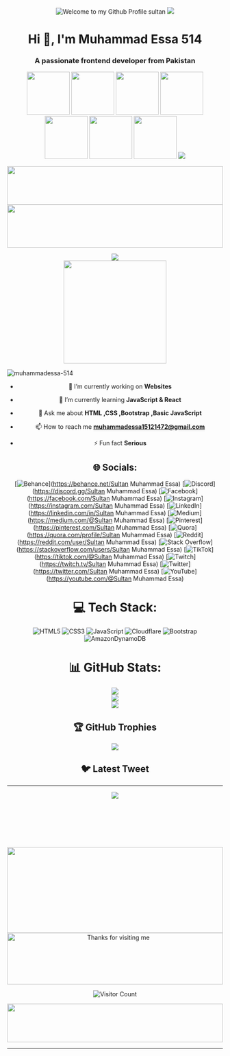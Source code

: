 <div align="center">
  <img src="https://github.com/BrunnerLivio/brunnerlivio/blob/master/images/welcome.png?raw=true" style="max-width: 100%;" alt="Welcome to my Github Profile sultan" />
 <img src="https://i.gifer.com/origin/fe/fe21131ce60cd8093f4fcf752eac7963_w200.gif"/>
  
  
  
  <h1 align="center">Hi 👋, I'm Muhammad Essa 514</h1>

<h3 align="center">A passionate frontend developer from Pakistan</h3>
  
   <img src="https://i.gifer.com/origin/fe/fe21131ce60cd8093f4fcf752eac7963_w200.gif" height="100vh"/>
   <img src="https://i.gifer.com/origin/fe/fe21131ce60cd8093f4fcf752eac7963_w200.gif" height="100vh"/>
   <img src="https://i.gifer.com/origin/fe/fe21131ce60cd8093f4fcf752eac7963_w200.gif" height="100vh"/>
   <img src="https://i.gifer.com/origin/fe/fe21131ce60cd8093f4fcf752eac7963_w200.gif" height="100vh"/>
   <img src="https://i.gifer.com/origin/fe/fe21131ce60cd8093f4fcf752eac7963_w200.gif" height="100vh"/>
   <img src="https://i.gifer.com/origin/fe/fe21131ce60cd8093f4fcf752eac7963_w200.gif" height="100vh"/>
   <img src="https://i.gifer.com/origin/fe/fe21131ce60cd8093f4fcf752eac7963_w200.gif" height="100vh"/>

  

  
  <img src="https://i.pinimg.com/originals/3a/ac/dd/3aacdd0a765a1346a3fc2457aa0a7df6.gif"/>
 

<br>

<p>
<div align="center">
  
  <img src="https://i.pinimg.com/originals/17/a9/00/17a900d73f0a8091413037a6f8ffb5f1.gif" height="90vh" width="100%"> <br>
   <img align="center" src="https://d2w9rnfcy7mm78.cloudfront.net/9987911/original_026fc0b61e323aff95685b0331d518da.gif?1608653922" height="100vh" width="100%"/>
  
</div>
</p>



<div align="center">
  <a href="https://www.facebook.com/profile.php?id=100073595108212">
    <img src="https://readme-spotify-tingz.vercel.app/api/now-playing">
  </a>
</div>


<div align="center">
  <a href="https://open.spotify.com/user/6s6pbtefezpookh8gwnkko15v">
    <img src="https://spotify-readme-theta-virid.vercel.app/api?scan=true&theme=dark" width="240px">
  </a>
</div>



<p align="left"> <img src="https://komarev.com/ghpvc/?username=muhammadessa-514&label=Profile%20views&color=0e75b6&style=flat" alt="muhammadessa-514" /> </p>

- 🔭 I’m currently working on **Websites**

- 🌱 I’m currently learning **JavaScript & React**

- 💬 Ask me about **HTML ,CSS ,Bootstrap ,Basic JavaScript**

- 📫 How to reach me **muhammadessa15121472@gmail.com**

- ⚡ Fun fact **Serious**

<!-- new additions  start-->


## 🌐 Socials:
[![Behance](https://img.shields.io/badge/Behance-1769ff?logo=behance&logoColor=white)](https://behance.net/Sultan Muhammad Essa) [![Discord](https://img.shields.io/badge/Discord-%237289DA.svg?logo=discord&logoColor=white)](https://discord.gg/Sultan Muhammad Essa) [![Facebook](https://img.shields.io/badge/Facebook-%231877F2.svg?logo=Facebook&logoColor=white)](https://facebook.com/Sultan Muhammad Essa) [![Instagram](https://img.shields.io/badge/Instagram-%23E4405F.svg?logo=Instagram&logoColor=white)](https://instagram.com/Sultan Muhammad Essa) [![LinkedIn](https://img.shields.io/badge/LinkedIn-%230077B5.svg?logo=linkedin&logoColor=white)](https://linkedin.com/in/Sultan Muhammad Essa) [![Medium](https://img.shields.io/badge/Medium-12100E?logo=medium&logoColor=white)](https://medium.com/@Sultan Muhammad Essa) [![Pinterest](https://img.shields.io/badge/Pinterest-%23E60023.svg?logo=Pinterest&logoColor=white)](https://pinterest.com/Sultan Muhammad Essa) [![Quora](https://img.shields.io/badge/Quora-%23B92B27.svg?logo=Quora&logoColor=white)](https://quora.com/profile/Sultan Muhammad Essa) [![Reddit](https://img.shields.io/badge/Reddit-%23FF4500.svg?logo=Reddit&logoColor=white)](https://reddit.com/user/Sultan Muhammad Essa) [![Stack Overflow](https://img.shields.io/badge/-Stackoverflow-FE7A16?logo=stack-overflow&logoColor=white)](https://stackoverflow.com/users/Sultan Muhammad Essa) [![TikTok](https://img.shields.io/badge/TikTok-%23000000.svg?logo=TikTok&logoColor=white)](https://tiktok.com/@Sultan Muhammad Essa) [![Twitch](https://img.shields.io/badge/Twitch-%239146FF.svg?logo=Twitch&logoColor=white)](https://twitch.tv/Sultan Muhammad Essa) [![Twitter](https://img.shields.io/badge/Twitter-%231DA1F2.svg?logo=Twitter&logoColor=white)](https://twitter.com/Sultan Muhammad Essa) [![YouTube](https://img.shields.io/badge/YouTube-%23FF0000.svg?logo=YouTube&logoColor=white)](https://youtube.com/@Sultan Muhammad Essa) 

# 💻 Tech Stack:
![HTML5](https://img.shields.io/badge/html5-%23E34F26.svg?style=for-the-badge&logo=html5&logoColor=white) ![CSS3](https://img.shields.io/badge/css3-%231572B6.svg?style=for-the-badge&logo=css3&logoColor=white) ![JavaScript](https://img.shields.io/badge/javascript-%23323330.svg?style=for-the-badge&logo=javascript&logoColor=%23F7DF1E) ![Cloudflare](https://img.shields.io/badge/Cloudflare-F38020?style=for-the-badge&logo=Cloudflare&logoColor=white) ![Bootstrap](https://img.shields.io/badge/bootstrap-%23563D7C.svg?style=for-the-badge&logo=bootstrap&logoColor=white) ![AmazonDynamoDB](https://img.shields.io/badge/Amazon%20DynamoDB-4053D6?style=for-the-badge&logo=Amazon%20DynamoDB&logoColor=white)
# 📊 GitHub Stats:
![](https://github-readme-stats.vercel.app/api?username=MuhammadEssa-514&theme=blue-green&hide_border=false&include_all_commits=false&count_private=false)<br/>
![](https://github-readme-streak-stats.herokuapp.com/?user=MuhammadEssa-514&theme=blue-green&hide_border=false)<br/>
![](https://github-readme-stats.vercel.app/api/top-langs/?username=MuhammadEssa-514&theme=blue-green&hide_border=false&include_all_commits=false&count_private=false&layout=compact)

## 🏆 GitHub Trophies
![](https://github-profile-trophy.vercel.app/?username=MuhammadEssa-514&theme=radical&no-frame=true&no-bg=false&margin-w=4)

## 🐦 Latest Tweet
<!-- [![](https://gtce.itsvg.in/api?username=Sultan Muhammad Essa)](https://github.com/VishwaGauravIn/github-twitter-card-embed) -->

---
[![](https://visitcount.itsvg.in/api?id=MuhammadEssa-514&icon=7&color=0)](https://visitcount.itsvg.in)

<!-- Proudly created with GPRM ( https://gprm.itsvg.in ) -->

<!-- new addition end -->




<br><br><br><br><br>

<!-- 
 [![Abhigyan Trips' Activity Graph](https://activity-graph.herokuapp.com/graph?username=abhigyantrips&custom_title=Abhigyan%20Trips's%20Contribution%20Graph&theme=gruvbox&bg_color=282828&hide_border=true&line=d1a01f&point=c58545)](https://abhigyantrips.dev) -->
 
 
  <img src="https://thumbs.gfycat.com/DaringEnormousBorderterrier-size_restricted.gif" height="200vh" width="100%"/>
  
  <!-- Footer -->

<div align="center">

<img height="120" alt="Thanks for visiting me" width="100%" src="https://raw.githubusercontent.com/BrunnerLivio/brunnerlivio/master/images/marquee.svg" />
<br />

![Visitor Count](https://profile-counter.glitch.me/brunnerlivio/count.svg)

</div>
  
  <!-- Footer -->
 
<img align="center" src="https://d2w9rnfcy7mm78.cloudfront.net/9987911/original_026fc0b61e323aff95685b0331d518da.gif?1608653922" height="90vh" width="100%"/>



****


